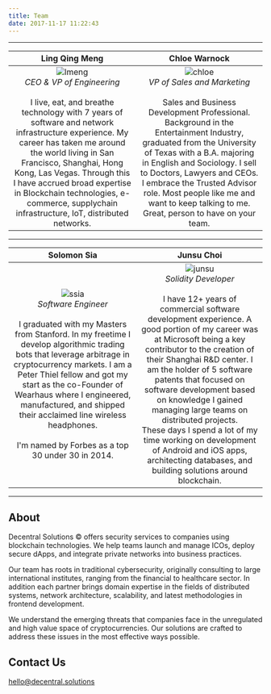 ```yaml
---
title: Team
date: 2017-11-17 11:22:43
---
```


---

  Ling Qing Meng           |  Chloe Warnock            |
:-------------------------:|:-------------------------:|
![lmeng](/images/hh55rr.png)  <br> _CEO & VP of Engineering_  <br><br>  I live, eat, and breathe technology with 7 years of software and network infrastructure experience. My career has taken me around the world living in San Francisco, Shanghai, Hong Kong, Las Vegas. Through this I have accrued broad expertise in Blockchain technologies, e-commerce, supplychain infrastructure, IoT, distributed networks.|![chloe](/images/cchh33.png)  <br> _VP of Sales and Marketing_ <br><br>Sales and Business Development Professional. Background in the Entertainment Industry, graduated from the University of Texas with a B.A. majoring in English and Sociology. I sell to Doctors, Lawyers and CEOs. I embrace the Trusted Advisor role. Most people like me and want to keep talking to me. Great, person to have on your team.|

  

  
---

  Solomon Sia              |       Junsu Choi          |
:-------------------------:|:-------------------------:|
![ssia](/images/oz1O2sJ.png)  <br> _Software Engineer_ <br><br> I graduated with my Masters from Stanford. In my freetime I develop algorithmic trading bots that leverage arbitrage in cryptocurrency markets. I am a Peter Thiel fellow and got my start as the co-Founder of Wearhaus where I engineered, manufactured, and shipped their acclaimed line wireless headphones. <br> <br>I'm named by Forbes as a top 30 under 30 in 2014.|![junsu](/images/cHKh4Tn.png)<br> _Solidity Developer_ <br><br> I have 12+ years of commercial software development experience. A good portion of my career was at Microsoft being a key contributor to the creation of their Shanghai R&D center. I am the holder of 5 software patents that focused on software development based on knowledge I gained managing large teams on distributed projects.<br>These days I spend a lot of my time working on development of Android and iOS apps, architecting databases, and building solutions around blockchain.

---
## About

Decentral Solutions © offers security services to companies using blockchain technologies. We help teams launch and manage ICOs, deploy secure dApps, and integrate private networks into business practices. 

Our team has roots in traditional cybersecurity, originally consulting to large international institutes, ranging from the financial to healthcare sector. In addition each partner brings domain expertise in the fields of distributed systems, network architecture, scalability, and latest methodologies in frontend development.

We understand the emerging threats that companies face in the unregulated and high value space of cryptocurrencies. Our solutions are crafted to address these issues in the most effective ways possible. 

## Contact Us

hello@decentral.solutions